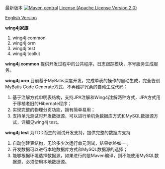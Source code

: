 最新版本 [![Maven central](https://maven-badges.herokuapp.com/maven-central/org.wing4j/wing4j-family/badge.svg)](http://mvnrepository.com/search?q=org.wing4j) [License (Apache License Version 2.0)](http://www.apache.org/licenses/LICENSE-2.0)

[English Version](./README_EN.md)

 **wing4j家族**
1. wing4j common
2. wing4j orm
3. wing4j test
4. wing4j toolkit

 **wing4j common** 
提供开发过程中的公共程序，日志跟踪模块，序号服务生成服务。 

 **wing4j orm**
目前基于MyBatis深度开发，完成单表的操作的自动生成，完全告别MyBatis Code Generate方式，不再维护冗余的自动生成代码；
1. 基于注解方式申明表结构，支持JPA注解和Wing4j注解两种方式，JPA方式用于移植老旧的Hibernate程序；
2. 实现完整的物理分页功能，拥有简单易用；
3. 支持单元测试时开发数据源，可以进行单机免数据库方式和MySQL数据源方式，详细见wing4j test。

 **wing4j test**
为TDD而生的测试开发支持，提供完整的数据库支持
1. 自动创建表结构，无论多少次运行单元测试，结果始终如一；
2. 开发数据可以进行本地数据库方式和MySQL数据源的选择；
3. 能够根据环境选择数据源，如果进行的是Maven编译，则不能使用MySQL数据源，必须使用本地数据源。